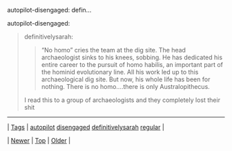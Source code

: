 <!--
title: autopilot-disengaged
date: 2020-06-28T15:27:00.264Z
tags: autopilot, disengaged, definitivelysarah, regular
-->


autopilot-disengaged: defin...

<p>autopilot-disengaged:</p>

<blockquote>
<p>definitivelysarah:</p>
<blockquote>
<p>&ldquo;No homo&rdquo; cries the team at the dig site. The head archaeologist sinks to his knees, sobbing. He has dedicated his entire career to the pursuit of homo habilis, an important part of the hominid evolutionary line. All his work led up to this archaeological dig site. But now, his whole life has been for nothing. There is no homo….there is only Australopithecus.</p>
</blockquote>
<p>I read this to a group of archaeologists and they completely lost their shit</p>
</blockquote>

<!--BOTTOM-POST-NAVIGATION-->
---

| [Tags](tags.md) | [autopilot](tag-autopilot.md) [disengaged](tag-disengaged.md) [definitivelysarah](tag-definitivelysarah.md) [regular](tag-regular.md) |

| [Newer](76577901088.md) | [Top](index.md) | [Older](76578543191.md) |